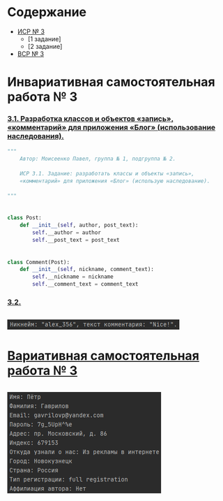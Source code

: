 # Содержание
- [ИСР № 3](#инвариативная-самостоятельная-работа--3)
    - [1 задание]
    - [2 задание]
- [ВСР № 3](#вариативная-самостоятельная-работа--3)

# Инвариативная самостоятельная работа № 3
### [3.1. Разработка классов и объектов «запись», «комментарий» для приложения «Блог» (использование наследования).](https://repl.it/@Rakleed/programming4-indepworkinvar3-1)
```python
"""
    Автор: Моисеенко Павел, группа № 1, подгруппа № 2.

    ИСР 3.1. Задание: разработать классы и объекты «запись»,
    «комментарий» для приложения «Блог» (использую наследование).

"""


class Post:
    def __init__(self, author, post_text):
        self.__author = author
        self.__post_text = post_text


class Comment(Post):
    def __init__(self, nickname, comment_text):
        self.__nickname = nickname
        self.__comment_text = comment_text
```

### [3.2. ](https://repl.it/@Rakleed/programming4-indepworkinvar3-2)
```python

```
![Result of indepworkinvar3-2](src/programming4-indepworkinvar3-2-result.png)

# [Вариативная самостоятельная работа № 3](https://repl.it/@Rakleed/programming4-indepworkvar3)
```python

```
![Result of indepworkvar3](src/programming4-indepworkvar3-result.png)
